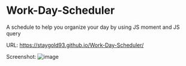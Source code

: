 # Work-Day-Scheduler
A schedule to help you organize your day by using JS moment and JS query 

URL: https://staygold93.github.io/Work-Day-Scheduler/


Screenshot:
![image](https://user-images.githubusercontent.com/112224915/200662998-66ad868d-da63-4260-ac80-f47d410d0ebb.png)

